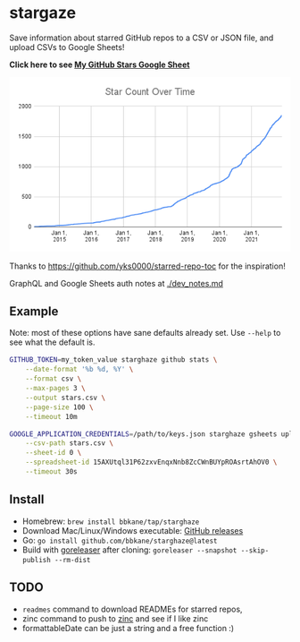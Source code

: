 # stargaze

Save information about starred GitHub repos to a CSV or JSON file, and upload CSVs to Google Sheets!

**Click here to see [My GitHub Stars Google Sheet](https://docs.google.com/spreadsheets/d/15AXUtql31P62zxvEnqxNnb8ZcCWnBUYpROAsrtAhOV0/edit?usp=sharing)**

![star-count-over-time.png](./star-count-over-time.png)

Thanks to https://github.com/yks0000/starred-repo-toc for the inspiration!

GraphQL and Google Sheets auth notes at [./dev_notes.md](./dev_notes.md)

## Example

Note: most of these options have sane defaults already set. Use `--help` to see what the default is.

```bash
GITHUB_TOKEN=my_token_value starghaze github stats \
    --date-format '%b %d, %Y' \
    --format csv \
    --max-pages 3 \
    --output stars.csv \
    --page-size 100 \
    --timeout 10m
```

```bash
GOOGLE_APPLICATION_CREDENTIALS=/path/to/keys.json starghaze gsheets upload \
    --csv-path stars.csv \
    --sheet-id 0 \
    --spreadsheet-id 15AXUtql31P62zxvEnqxNnb8ZcCWnBUYpROAsrtAhOV0 \
    --timeout 30s
```

## Install

- Homebrew: `brew install bbkane/tap/starghaze`
- Download Mac/Linux/Windows executable: [GitHub releases](https://github.com/bbkane/starghaze/releases)
- Go: `go install github.com/bbkane/starghaze@latest`
- Build with [goreleaser](https://goreleaser.com/) after cloning: `goreleaser --snapshot --skip-publish --rm-dist`

## TODO

- `readmes` command to download READMEs for starred repos,
- zinc command to push to [zinc](https://github.com/prabhatsharma/zinc) and see if I like zinc
- formattableDate can be just a string and a free function :)
